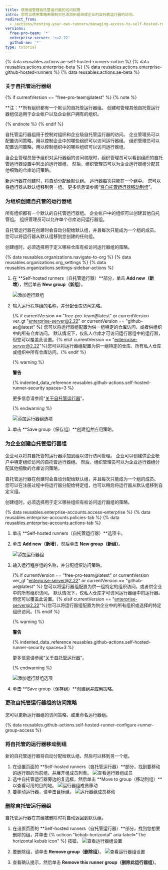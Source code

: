 ```yaml
---
title: 使用组管理自托管运行器的访问权限
intro: 您可以使用策略来限制对已添加到组织或企业的自托管运行器的访问。
redirect_from:
  - /actions/hosting-your-own-runners/managing-access-to-self-hosted-runners
versions:
  free-pro-team: '*'
  enterprise-server: '>=2.22'
  github-ae: '*'
type: tutorial
---
```


{% data reusables.actions.ae-self-hosted-runners-notice %}
{% data reusables.actions.enterprise-beta %}
{% data reusables.actions.enterprise-github-hosted-runners %}
{% data reusables.actions.ae-beta %}

### 关于自托管运行器组

{% if currentVersion == "free-pro-team@latest" %}
{% note %}

**注：**所有组织都有一个默认的自托管运行器组。 创建和管理其他自托管运行器组仅适用于企业帐户以及企业帐户拥有的组织。

{% endnote %}
{% endif %}

自托管运行器组用于控制对组织和企业级自托管运行器的访问。 企业管理员可以配置访问策略，用以控制企业中的哪些组织可以访问运行器组。 组织管理员可以配置访问策略，用以控制组织中的哪些组织可以访问运行器组。

当企业管理员授予组织对运行器组的访问权限时，组织管理员可以看到组织的自托管运行器设置中列出的运行器组。 然后，组织管理员可以为企业运行器组分配其他细致的仓库访问策略。

新运行器在创建时，将自动分配给默认组。 运行器每次只能在一个组中。 您可以将运行器从默认组移到另一组。 更多信息请参阅“[将自托管运行器移动到组](#moving-a-self-hosted-runner-to-a-group)”。

### 为组织创建自托管的运行器组

所有组织都有一个默认的自托管运行器组。 企业帐户中的组织可以创建其他自托管组。 组织管理员可以允许单个仓库访问运行器组。

自托管运行器在创建时会自动分配给默认组，并且每次只能成为一个组的成员。 您可以将运行器从默认组移到您创建的任何组。

创建组时，必须选择用于定义哪些仓库有权访问运行器组的策略。

{% data reusables.organizations.navigate-to-org %}
{% data reusables.organizations.org_settings %}
{% data reusables.organizations.settings-sidebar-actions %}
1. 在 **Self-hosted runners（自托管运行器）**部分，单击 **Add new（新增）**，然后单击 **New group（新组）**。

    ![添加运行器组](/assets/images/help/settings/actions-org-add-runner-group.png)
1. 输入运行程序组的名称，并分配仓库访问策略。

   {% if currentVersion == "free-pro-team@latest" or currentVersion ver_gt "enterprise-server@2.22" or currentVersion == "github-ae@latest" %} 您可以将运行器组配置为供一组特定的仓库访问，或者供组织中的所有仓库访问。 默认情况下，仅私人仓库才可访问运行器组中的运行器，但您可以覆盖此设置。{% elsif currentVersion == "enterprise-server@2.22"%}您可以将运行器组配置为供一组特定的仓库、所有私人仓库或组织中所有仓库访问。{% endif %}

   {% warning %}

   **警告**

   {% indented_data_reference reusables.github-actions.self-hosted-runner-security spaces=3 %}

   更多信息请参阅“[关于自托管运行器](/actions/hosting-your-own-runners/about-self-hosted-runners#self-hosted-runner-security-with-public-repositories)”。

   {% endwarning %}

   ![添加运行器组选项](/assets/images/help/settings/actions-org-add-runner-group-options.png)
1. 单击 **Save group（保存组）**创建组并应用策略。

### 为企业创建自托管运行器组

企业可以将其自托管的运行器添加到组以进行访问管理。 企业可以创建供企业帐户中特定组织访问的自托管运行器组。 然后，组织管理员可以为企业运行器组分配其他细致的仓库访问策略。

自托管运行器在创建时会自动分配给默认组，并且每次只能成为一个组的成员。 您可以在注册过程中将运行器分配给特定组，也可以稍后将运行器从默认组移到自定义组。

创建组时，必须选择用于定义哪些组织有权访问运行器组的策略。

{% data reusables.enterprise-accounts.access-enterprise %}
{% data reusables.enterprise-accounts.policies-tab %}
{% data reusables.enterprise-accounts.actions-tab %}
1. 单击 **Self-hosted runners（自托管运行器）**选项卡。
1. 单击 **Add new（新增）**，然后单击 **New group（新组）**。

    ![添加运行器组](/assets/images/help/settings/actions-enterprise-account-add-runner-group.png)
1. 输入运行程序组的名称，并分配组织访问策略。

   {% if currentVersion == "free-pro-team@latest" or currentVersion ver_gt "enterprise-server@2.22" or currentVersion == "github-ae@latest" %} 您可以将运行器组配置为供一组特定的组织访问，或者供企业中的所有组织访问。 默认情况下，仅私人仓库才可访问运行器组中的运行器。 但您可以覆盖此设置。{% elsif currentVersion == "enterprise-server@2.22"%}您可以将运行器组配置为供企业中的所有组织或选择的特定组织访问。{% endif %}

   {% warning %}

   **警告**

   {% indented_data_reference reusables.github-actions.self-hosted-runner-security spaces=3 %}

   更多信息请参阅“[关于自托管运行器](/actions/hosting-your-own-runners/about-self-hosted-runners#self-hosted-runner-security-with-public-repositories)”。

   {% endwarning %}

    ![添加运行器组选项](/assets/images/help/settings/actions-enterprise-account-add-runner-group-options.png)
1. 单击 **Save group（保存组）**创建组并应用策略。

### 更改自托管运行器组的访问策略

您可以更新运行器组的访问策略，或重命名运行器组。

{% data reusables.github-actions.self-hosted-runner-configure-runner-group-access %}

### 将自托管的运行器移动到组

新的自托管运行器将自动分配给默认组，然后可以移到另一个组。

1. 在设置页面的 **Self-hosted runners（自托管运行器）**部分，找到要移动的运行器的当前组，并展开组成员列表。 ![查看运行器组成员](/assets/images/help/settings/actions-org-runner-group-members.png)
1. 选中自托管运行器旁边的复选框，然后单击 **Move to group（移动到组）**以查看可用的目的地。 ![运行器组成员移动](/assets/images/help/settings/actions-org-runner-group-member-move.png)
1. 要移动运行器，请单击目标组。 ![运行器组成员移动](/assets/images/help/settings/actions-org-runner-group-member-move-destination.png)

### 删除自托管运行器组

自托管运行器在其组被删除时将自动返回到默认组。

1. 在设置页面的 **Self-hosted runners（自托管运行器）**部分，找到您想要删除的组，并单击 {% octicon "kebab-horizontal" aria-label="The horizontal kebab icon" %} 按钮。 ![查看运行器组设置](/assets/images/help/settings/actions-org-runner-group-kebab.png)

1. 要删除组，请单击 **Remove group（删除组）**。 ![查看运行器组设置](/assets/images/help/settings/actions-org-runner-group-remove.png)

1. 查看确认提示，然后单击 **Remove this runner group（删除此运行器组）**。
